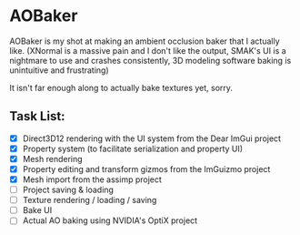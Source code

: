 AOBaker
=======

AOBaker is my shot at making an ambient occlusion baker that I actually like. (XNormal is a massive pain and I don't like the output, SMAK's UI is a nightmare to use and crashes consistently, 3D modeling software baking is unintuitive and frustrating)

It isn't far enough along to actually bake textures yet, sorry.

Task List:
----------
 - [X] Direct3D12 rendering with the UI system from the Dear ImGui project
 - [X] Property system (to facilitate serialization and property UI)
 - [X] Mesh rendering
 - [X] Property editing and transform gizmos from the ImGuizmo project
 - [X] Mesh import from the assimp project
 - [ ] Project saving & loading
 - [ ] Texture rendering / loading / saving
 - [ ] Bake UI
 - [ ] Actual AO baking using NVIDIA's OptiX project